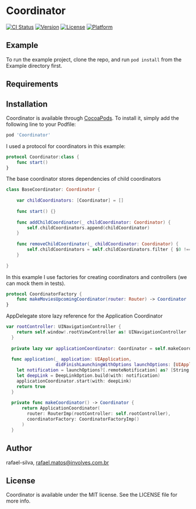 # Coordinator

[![CI Status](https://img.shields.io/travis/rafael-silva/Coordinator.svg?style=flat)](https://travis-ci.org/rafael-silva/Coordinator)
[![Version](https://img.shields.io/cocoapods/v/Coordinator.svg?style=flat)](https://cocoapods.org/pods/Coordinator)
[![License](https://img.shields.io/cocoapods/l/Coordinator.svg?style=flat)](https://cocoapods.org/pods/Coordinator)
[![Platform](https://img.shields.io/cocoapods/p/Coordinator.svg?style=flat)](https://cocoapods.org/pods/Coordinator)

## Example

To run the example project, clone the repo, and run `pod install` from the Example directory first.

## Requirements

## Installation

Coordinator is available through [CocoaPods](https://cocoapods.org). To install
it, simply add the following line to your Podfile:

```ruby
pod 'Coordinator'
```

I used a protocol for coordinators in this example:
```swift
protocol Coordinator:class {
    func start()
}
```
The base coordinator stores dependencies of child coordinators
```swift
class BaseCoordinator: Coordinator {
    
    var childCoordinators: [Coordinator] = []
    
    func start() {}
    
    func addChildCoordinator(_ childCoordinator: Coordinator) {
        self.childCoordinators.append(childCoordinator)
    }
    
    func removeChildCoordinator(_ childCoordinator: Coordinator) {
        self.childCoordinators = self.childCoordinators.filter { $0 !== childCoordinator}
    }
    
}
```
In this example I use factories for creating  coordinators and controllers (we can mock them in tests).
```swift
protocol CoordinatorFactory {
    func makeMoviesUpcomingCoordinator(router: Router) -> Coordinator
}

```
AppDelegate store lazy reference for the Application Coordinator
```swift
var rootController: UINavigationController {
    return self.window!.rootViewController as! UINavigationController
  }
  
  private lazy var applicationCoordinator: Coordinator = self.makeCoordinator()
  
  func application(_ application: UIApplication,
                   didFinishLaunchingWithOptions launchOptions: [UIApplicationLaunchOptionsKey: Any]?) -> Bool {
    let notification = launchOptions?[.remoteNotification] as? [String: AnyObject]
    let deepLink = DeepLinkOption.build(with: notification)
    applicationCoordinator.start(with: deepLink)
    return true
  }
  
  private func makeCoordinator() -> Coordinator {
      return ApplicationCoordinator(
        router: RouterImp(rootController: self.rootController),
        coordinatorFactory: CoordinatorFactoryImp()
      )
  }
```

## Author

rafael-silva, rafael.matos@involves.com.br

## License

Coordinator is available under the MIT license. See the LICENSE file for more info.
